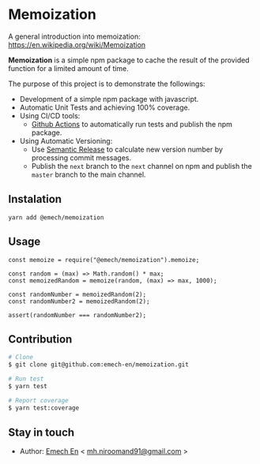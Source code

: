 # Memoization

A general introduction into memoization: https://en.wikipedia.org/wiki/Memoization

**Memoization** is a simple npm package to cache the result of the provided function for a limited amount of time.

The purpose of this project is to demonstrate the followings:

- Development of a simple npm package with javascript.
- Automatic Unit Tests and achieving 100% coverage.
- Using CI/CD tools:
  - [Github Actions](https://github.com/features/actions) to automatically run tests and publish the npm package.
- Using Automatic Versioning:
  - Use [Semantic Release](https://github.com/semantic-release/semantic-release) to calculate new version number by processing commit messages.
  - Publish the `next` branch to the `next` channel on npm and publish the `master` branch to the main channel.

## Instalation

```
yarn add @emech/memoization
```

## Usage

```
const memoize = require("@emech/memoization").memoize;

const random = (max) => Math.random() * max;
const memoizedRandom = memoize(random, (max) => max, 1000);

const randomNumber = memoizedRandom(2);
const randomNumber2 = memoizedRandom(2);

assert(randomNumber === randomNumber2);
```


## Contribution

```bash
# Clone
$ git clone git@github.com:emech-en/memoization.git

# Run test 
$ yarn test

# Report coverage
$ yarn test:coverage
```

## Stay in touch

- Author: [Emech En](https://github.com/emech-en) < [mh.niroomand91@gmail.com](mailto://mh.niroomand91@gmail.com) >
